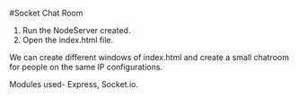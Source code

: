 #Socket Chat Room

1. Run the NodeServer created.
2. Open the index.html file.

We can create different windows of index.html and create a small chatroom for people on the same IP configurations.

Modules used-
Express, Socket.io.
